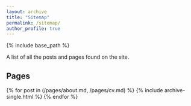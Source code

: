 ```yaml
---
layout: archive
title: "Sitemap"
permalink: /sitemap/
author_profile: true
---
```


{% include base_path %}

A list of all the posts and pages found on the site.

<h2>Pages</h2>
{% for post in (/pages/about.md, /pages/cv.md) %}
  {% include archive-single.html %}
{% endfor %}
